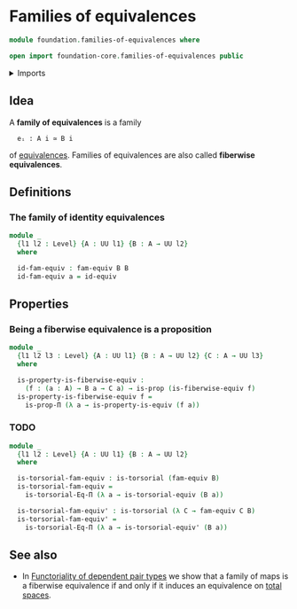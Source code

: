 # Families of equivalences

```agda
module foundation.families-of-equivalences where

open import foundation-core.families-of-equivalences public
```

<details><summary>Imports</summary>

```agda
open import foundation.equality-dependent-function-types
open import foundation.equivalences
open import foundation.univalence
open import foundation.universe-levels

open import foundation-core.propositions
open import foundation-core.torsorial-type-families
```

</details>

## Idea

A **family of equivalences** is a family

```text
  eᵢ : A i ≃ B i
```

of [equivalences](foundation-core.equivalences.md). Families of equivalences are
also called **fiberwise equivalences**.

## Definitions

### The family of identity equivalences

```agda
module _
  {l1 l2 : Level} {A : UU l1} {B : A → UU l2}
  where

  id-fam-equiv : fam-equiv B B
  id-fam-equiv a = id-equiv
```

## Properties

### Being a fiberwise equivalence is a proposition

```agda
module _
  {l1 l2 l3 : Level} {A : UU l1} {B : A → UU l2} {C : A → UU l3}
  where

  is-property-is-fiberwise-equiv :
    (f : (a : A) → B a → C a) → is-prop (is-fiberwise-equiv f)
  is-property-is-fiberwise-equiv f =
    is-prop-Π (λ a → is-property-is-equiv (f a))
```

### TODO

```agda
module _
  {l1 l2 : Level} {A : UU l1} {B : A → UU l2}
  where

  is-torsorial-fam-equiv : is-torsorial (fam-equiv B)
  is-torsorial-fam-equiv =
    is-torsorial-Eq-Π (λ a → is-torsorial-equiv (B a))

  is-torsorial-fam-equiv' : is-torsorial (λ C → fam-equiv C B)
  is-torsorial-fam-equiv' =
    is-torsorial-Eq-Π (λ a → is-torsorial-equiv' (B a))
```

## See also

- In
  [Functoriality of dependent pair types](foundation-core.functoriality-dependent-pair-types.md)
  we show that a family of maps is a fiberwise equivalence if and only if it
  induces an equivalence on [total spaces](foundation.dependent-pair-types.md).
